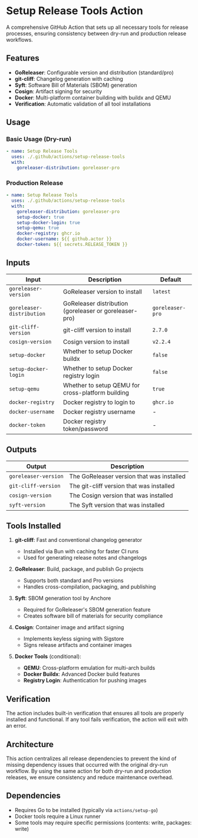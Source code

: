 # Setup Release Tools Action

A comprehensive GitHub Action that sets up all necessary tools for release processes, ensuring consistency between dry-run and production release workflows.

## Features

- **GoReleaser**: Configurable version and distribution (standard/pro)
- **git-cliff**: Changelog generation with caching
- **Syft**: Software Bill of Materials (SBOM) generation
- **Cosign**: Artifact signing for security
- **Docker**: Multi-platform container building with buildx and QEMU
- **Verification**: Automatic validation of all tool installations

## Usage

### Basic Usage (Dry-run)

```yaml
- name: Setup Release Tools
  uses: ./.github/actions/setup-release-tools
  with:
    goreleaser-distribution: goreleaser-pro
```

### Production Release

```yaml
- name: Setup Release Tools
  uses: ./.github/actions/setup-release-tools
  with:
    goreleaser-distribution: goreleaser-pro
    setup-docker: true
    setup-docker-login: true
    setup-qemu: true
    docker-registry: ghcr.io
    docker-username: ${{ github.actor }}
    docker-token: ${{ secrets.RELEASE_TOKEN }}
```

## Inputs

| Input | Description | Default |
|-------|-------------|---------|
| `goreleaser-version` | GoReleaser version to install | `latest` |
| `goreleaser-distribution` | GoReleaser distribution (goreleaser or goreleaser-pro) | `goreleaser-pro` |
| `git-cliff-version` | git-cliff version to install | `2.7.0` |
| `cosign-version` | Cosign version to install | `v2.2.4` |
| `setup-docker` | Whether to setup Docker buildx | `false` |
| `setup-docker-login` | Whether to setup Docker registry login | `false` |
| `setup-qemu` | Whether to setup QEMU for cross-platform building | `true` |
| `docker-registry` | Docker registry to login to | `ghcr.io` |
| `docker-username` | Docker registry username | - |
| `docker-token` | Docker registry token/password | - |

## Outputs

| Output | Description |
|--------|-------------|
| `goreleaser-version` | The GoReleaser version that was installed |
| `git-cliff-version` | The git-cliff version that was installed |
| `cosign-version` | The Cosign version that was installed |
| `syft-version` | The Syft version that was installed |

## Tools Installed

1. **git-cliff**: Fast and conventional changelog generator
   - Installed via Bun with caching for faster CI runs
   - Used for generating release notes and changelogs

2. **GoReleaser**: Build, package, and publish Go projects
   - Supports both standard and Pro versions
   - Handles cross-compilation, packaging, and publishing

3. **Syft**: SBOM generation tool by Anchore
   - Required for GoReleaser's SBOM generation feature
   - Creates software bill of materials for security compliance

4. **Cosign**: Container image and artifact signing
   - Implements keyless signing with Sigstore
   - Signs release artifacts and container images

5. **Docker Tools** (conditional):
   - **QEMU**: Cross-platform emulation for multi-arch builds
   - **Docker Buildx**: Advanced Docker build features
   - **Registry Login**: Authentication for pushing images

## Verification

The action includes built-in verification that ensures all tools are properly installed and functional. If any tool fails verification, the action will exit with an error.

## Architecture

This action centralizes all release dependencies to prevent the kind of missing dependency issues that occurred with the original dry-run workflow. By using the same action for both dry-run and production releases, we ensure consistency and reduce maintenance overhead.

## Dependencies

- Requires Go to be installed (typically via `actions/setup-go`)
- Docker tools require a Linux runner
- Some tools may require specific permissions (contents: write, packages: write)